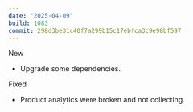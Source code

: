 ```yaml
---
date: "2025-04-09"
build: 1083
commit: 298d3be31c40f7a299b15c17ebfca3c9e98bf597
---
```


New
- Upgrade some dependencies.

Fixed
- Product analytics were broken and not collecting.
